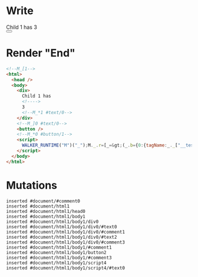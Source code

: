 # Write
  <!--M_[1--><div>Child 1 has <!>3<!--M_*1 #text/0--></div><!--M_]0 #text/0--><button></button><!--M_*0 #button/1--><script>WALKER_RUNTIME("M")("_");M._.r=[_=>(_.b={0:{tagName:_._["__tests__/tags/child1.marko"],val:3,"#text/0!":_.a={},"#text/0(":_._["__tests__/tags/child1.marko"]},1:_.a}),0,"__tests__/template.marko_0_tagName",0];M._.w()</script>


# Render "End"
```html
<!--M_[1-->
<html>
  <head />
  <body>
    <div>
      Child 1 has 
      <!---->
      3
      <!--M_*1 #text/0-->
    </div>
    <!--M_]0 #text/0-->
    <button />
    <!--M_*0 #button/1-->
    <script>
      WALKER_RUNTIME("M")("_");M._.r=[_=&gt;(_.b={0:{tagName:_._["__tests__/tags/child1.marko"],val:3,"#text/0!":_.a={},"#text/0(":_._["__tests__/tags/child1.marko"]},1:_.a}),0,"__tests__/template.marko_0_tagName",0];M._.w()
    </script>
  </body>
</html>
```

# Mutations
```
inserted #document/#comment0
inserted #document/html1
inserted #document/html1/head0
inserted #document/html1/body1
inserted #document/html1/body1/div0
inserted #document/html1/body1/div0/#text0
inserted #document/html1/body1/div0/#comment1
inserted #document/html1/body1/div0/#text2
inserted #document/html1/body1/div0/#comment3
inserted #document/html1/body1/#comment1
inserted #document/html1/body1/button2
inserted #document/html1/body1/#comment3
inserted #document/html1/body1/script4
inserted #document/html1/body1/script4/#text0
```